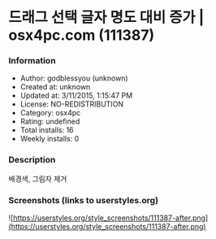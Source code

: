 # 드래그 선택 글자 명도 대비 증가 | osx4pc.com (111387)

### Information
- Author: godblessyou (unknown)
- Created at: unknown
- Updated at: 3/11/2015, 1:15:47 PM
- License: NO-REDISTRIBUTION
- Category: osx4pc
- Rating: undefined
- Total installs: 16
- Weekly installs: 0


### Description
배경색, 그림자 제거


### Screenshots (links to userstyles.org)
![https://userstyles.org/style_screenshots/111387-after.png](https://userstyles.org/style_screenshots/111387-after.png)


